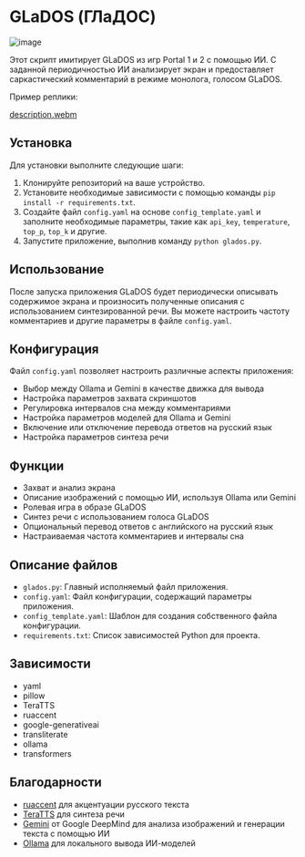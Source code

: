 # GLaDOS (ГЛаДОС)
![image](https://github.com/KPEKEP/GLaDOS/assets/2512552/5cbb9d30-0e8d-4ede-9f13-47f9f93851dc)

Этот скрипт имитирует GLaDOS из игр Portal 1 и 2 с помощью ИИ. С заданной периодичностью ИИ анализирует экран и предоставляет саркастический комментарий в режиме монолога, голосом GLaDOS.

Пример реплики:

[description.webm](https://github.com/KPEKEP/GLaDOS/assets/2512552/5fed804e-b928-45a3-acd8-0d1c63805afa)

## Установка

Для установки выполните следующие шаги:

1. Клонируйте репозиторий на ваше устройство.
2. Установите необходимые зависимости с помощью команды `pip install -r requirements.txt`.
3. Создайте файл `config.yaml` на основе `config_template.yaml` и заполните необходимые параметры, такие как `api_key`, `temperature`, `top_p`, `top_k` и другие.
4. Запустите приложение, выполнив команду `python glados.py`.

## Использование

После запуска приложения GLaDOS будет периодически описывать содержимое экрана и произносить полученные описания с использованием синтезированной речи. 
Вы можете настроить частоту комментариев и другие параметры в файле `config.yaml`.

## Конфигурация

Файл `config.yaml` позволяет настроить различные аспекты приложения:

- Выбор между Ollama и Gemini в качестве движка для вывода
- Настройка параметров захвата скриншотов
- Регулировка интервалов сна между комментариями
- Настройка параметров моделей для Ollama и Gemini
- Включение или отключение перевода ответов на русский язык
- Настройка параметров синтеза речи

## Функции

- Захват и анализ экрана
- Описание изображений с помощью ИИ, используя Ollama или Gemini
- Ролевая игра в образе GLaDOS
- Синтез речи с использованием голоса GLaDOS
- Опциональный перевод ответов с английского на русский язык
- Настраиваемая частота комментариев и интервалы сна

## Описание файлов

- `glados.py`: Главный исполняемый файл приложения.
- `config.yaml`: Файл конфигурации, содержащий параметры приложения.
- `config_template.yaml`: Шаблон для создания собственного файла конфигурации.
- `requirements.txt`: Список зависимостей Python для проекта.

## Зависимости

- yaml
- pillow
- TeraTTS
- ruaccent
- google-generativeai
- transliterate
- ollama
- transformers

## Благодарности

* [ruaccent](https://github.com/Den4ikAI/ruaccent) для акцентуации русского текста
* [TeraTTS](https://github.com/Tera2Space/TeraTTS) для синтеза речи
* [Gemini](https://deepmind.google/technologies/gemini/) от Google DeepMind для анализа изображений и генерации текста с помощью ИИ
* [Ollama](https://ollama.ai/) для локального вывода ИИ-моделей
